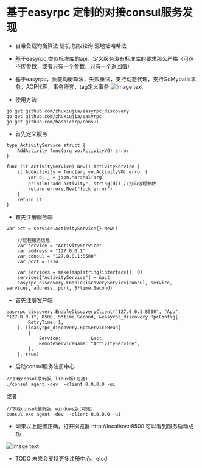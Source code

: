 
# 基于easyrpc 定制的对接consul服务发现
* 自带负载均衡算法 随机 加权轮询 源地址哈希法
* 基于easyrpc,类似标准库的api，定义服务没有标准库的要求那么严格（可选不传参数，或者只有一个参数，只有一个返回值）
* 基于easyrpc，负载均衡算法，失败重试，支持动态代理，支持GoMybatis事务，AOP代理，事务嵌套，tag定义事务
![Image text](https://zhuxiujia.github.io/gomybatis.io/assets/easy_consul.png)


* 使用方法
```
go get github.com/zhuxiujia/easyrpc_discovery
go get github.com/zhuxiujia/easyrpc
go get github.com/hashicorp/consul
```

* 首先定义服务
```
type ActivityService struct {
	AddActivity func(arg vo.ActivityVO) error
}

func (it ActivityService) New() ActivityService {
	it.AddActivity = func(arg vo.ActivityVO) error {
		var d, _ = json.Marshal(arg)
		println("add activity", string(d)) //打印远程参数
		return errors.New("fuck error")
	}
	return it
}
```

* 首先注册服务端
```
var act = service.ActivityService{}.New()

	//远程服务信息
	var service = "ActivityService"
	var address = "127.0.0.1"
	var consul = "127.0.0.1:8500"
	var port = 1234

	var services = make(map[string]interface{}, 0)
	services["ActivityService"] = &act
	easyrpc_discovery.EnableDiscoveryService(consul, service, services, address, port, 5*time.Second)

```

* 首先注册客户端
```
easyrpc_discovery.EnableDiscoveryClient("127.0.0.1:8500", "App", "127.0.0.1", 8500, 5*time.Second, &easyrpc_discovery.RpcConfig{
		RetryTime: 1,
	}, []easyrpc_discovery.RpcServiceBean{
		{
			Service:           &act,
			RemoteServiceName: "ActivityService",
		},
	}, true)

```

* 启动consul服务注册中心
```
//下载consul最新版，linux版(可选)
./consul agent -dev  -client 0.0.0.0 -ui  
```
或者
```
//下载consul最新版，windows版(可选)
consul.exe agent -dev  -client 0.0.0.0 -ui
```
* 如果以上配置正确，打开浏览器 http://localhost:8500 可以看到服务启动成功


![Image text](https://zhuxiujia.github.io/gomybatis.io/assets/easy_consul.png)

* TODO 
未来会支持更多注册中心，etcd
